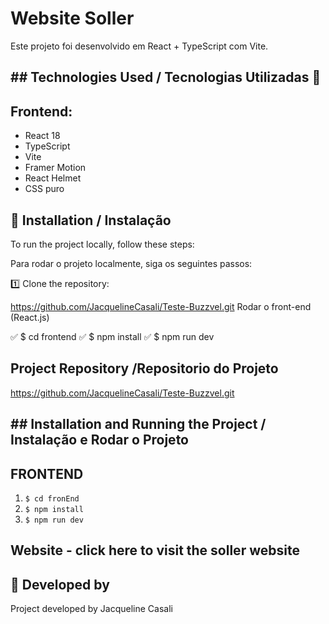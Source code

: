 # Website Soller

Este projeto foi desenvolvido em React + TypeScript com Vite.

  <!-- <source src="/image/VideoProjeto.mp4" type="video/mp4" /> -->

## ## Technologies Used / Tecnologias Utilizadas 🚀

## Frontend:

- React 18
- TypeScript
- Vite
- Framer Motion 
- React Helmet 
- CSS puro


## 📌 Installation / Instalação
To run the project locally, follow these steps:

Para rodar o projeto localmente, siga os seguintes passos:

1️⃣ Clone the repository:

https://github.com/JacquelineCasali/Teste-Buzzvel.git
Rodar o front-end (React.js)

✅ $ cd frontend
✅ $ npm install
✅ $ npm run dev



## Project Repository /Repositorio do Projeto

https://github.com/JacquelineCasali/Teste-Buzzvel.git

## ## Installation and Running the Project / Instalação e Rodar o Projeto

## FRONTEND

1. `$ cd fronEnd`
2. `$ npm install`
3. `$ npm run dev`

## Website - click here to visit the soller website

<!-- https://teste-soller.vercel.app/ -->

## 📝 Developed  by

Project developed by Jacqueline Casali



